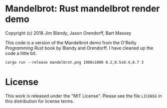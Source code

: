 # Mandelbrot: Rust mandelbrot render demo
Copyright (c) 2018 Jim Blandy, Jason Orendorff, Bart Massey

This code is a version of the Mandelbrot demo from the
O'Reilly *Programming Rust* book by Blandy and Orendorff. I
have cleaned up the code a little bit.

    cargo run --release mandelbrot.png 1000x1000 0.2,0.5x0.4,0.7 3

# License

This work is released under the "MIT License". Please see
the file `LICENSE` in this distribution for license terms.
